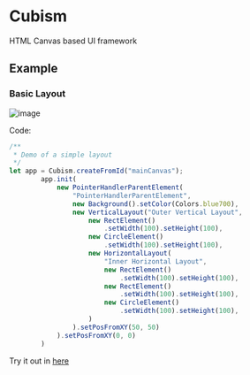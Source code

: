 
# Cubism


HTML Canvas based UI framework

## Example
### Basic Layout
![image](https://user-images.githubusercontent.com/114621472/195958866-5153fdfb-32ef-4474-bc40-f58f886ef7b9.png)

Code:
```typescript
/**
 * Demo of a simple layout
 */
let app = Cubism.createFromId("mainCanvas");
        app.init(
            new PointerHandlerParentElement(
                "PointerHandlerParentElement",
                new Background().setColor(Colors.blue700),
                new VerticalLayout("Outer Vertical Layout",
                    new RectElement()
                        .setWidth(100).setHeight(100),
                    new CircleElement()
                        .setWidth(100).setHeight(100),
                    new HorizontalLayout(
                        "Inner Horizontal Layout",
                        new RectElement()
                            .setWidth(100).setHeight(100),
                        new RectElement()
                            .setWidth(100).setHeight(100),
                        new CircleElement()
                            .setWidth(100).setHeight(100),
                    )
                ).setPosFromXY(50, 50)
            ).setPosFromXY(0, 0)
        )
```
Try it out in [here](/Cubism/index.html)

